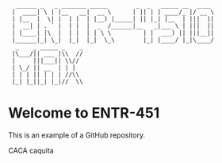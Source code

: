       ______ _   _ _______ _____        _  _   _____ __  ____
     |  ____| \ | |__   __|  __ \      | || | | ____/_ |/ __ \
     | |__  |  \| |  | |  | |__) |_____| || |_| |__  | |||  ||
     |  __| | . ` |  | |  |  _  /______|__   _|___ \ | |||  ||
     | |____| |\  |  | |  | | \ \         | |  ___) || |||__||
     |______|_| \_|  |_|  |_|  \_\        |_| |____/ |_|\____/    
      _    _ _____ _    _
     |\___/|| ___ |\\  //
     |     |||___|| \\// 
     | \_/ || __  | | | 
     | | | || | | | //\\ 
     |_| |_||_| |_|//  \\
                                                 

# Welcome to ENTR-451

This is an example of a GitHub repository.

CACA
caquita